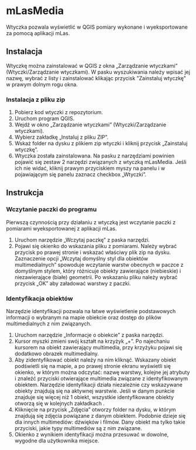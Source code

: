 # mLasMedia

Wtyczka pozwala wyświetlić w QGIS pomiary wykonane i wyeksportowane za pomocą aplikacji mLas.

## Instalacja

Wtyczkę można zainstalować w QGIS z okna „Zarządzanie wtyczkami” (Wtyczki/Zarządzanie wtyczkami). W pasku wyszukiwania należy wpisać jej nazwę, wybrać z listy i zainstalować klikając przycisk "Zainstaluj wtyczkę" w prawym dolnym rogu okna.

### Instalacja z pliku zip
1. Pobierz kod wtyczki z repozytorium.
2. Uruchom program QGIS.
3. Wejdź w okno „Zarządzanie wtyczkami” (Wtyczki/Zarządzanie wtyczkami).
4. Wybierz zakładkę „Instaluj z pliku ZIP”.
5. Wskaż folder na dysku z plikiem zip wtyczki i kliknij przycisk „Zainstaluj wtyczkę”.
6. Wtyczka została zainstalowana. Na pasku z narzędziami powinien pojawić się zestaw 2 narzędzi związanych z wtyczką mLasMedia. Jeśli ich nie widać, kliknij prawym przyciskiem myszy na panelu i w pojawiającym się panelu zaznacz checkbox „Wtyczki”.


## Instrukcja

### Wczytanie paczki do programu
Pierwszą czynnością przy działaniu z wtyczką jest wczytanie paczki z pomiarami wyeksportowanej z aplikacji mLas.
1. Uruchom narzędzie „Wczytaj paczkę” z paska narzędzi.  
2. Pojawi się okienko do wskazania pliku z pomiarami. Należy wybrać przycisk po prawej stronie i wskazać właściwy plik zip na dysku.
Zaznaczenie opcji „Wczytaj domyślny styl dla obiektów multimedialnych” spowoduje wczytanie warstw obecnych w paczce z domyślnym stylem, który różnicuje obiekty zawierające (niebieskie) i niezawierające (białe) geometrii.
Po wskazaniu pliku należy wybrać przycisk „OK” aby załadować warstwy z paczki.

### Identyfikacja obiektów
Narzędzie identyfikacji pozwala na łatwe wyświetlenie podstawowych informacji o wybranym na mapie obiekcie oraz dostęp do plików multimedialnych z nim związanych. 
1. Uruchom narzędzie „Informacje o obiekcie” z paska narzędzi.
2. Kursor myszki zmieni swój kształt na krzyżyk „+”. Po najechaniu kursorem na obiekt zawierający multimedia, przy krzyżyku pojawi się dodatkowo obrazek multimedialny.
3. Aby zidentyfikować obiekt należy na nim kliknąć. Wskazany obiekt podświetli się na mapie, a po prawej stronie ekranu wyświetli się okienko, w którym można odczytać: nazwę warstwy, kolejne jej atrybuty i znaleźć przyciski otwierające multimedia związane z identyfikowanym obiektem.
Narzędzie identyfikacji działa niezależnie czy wskazywane obiekty znajdują się na aktywnej warstwie. Jeśli w danym punkcie znajduje się więcej niż 1 obiekt, wszystkie identyfikowane obiekty otworzą się w kolejnych zakładkach .
4. Kliknięcie na przycisk „Zdjęcia” otworzy folder na dysku, w którym znajdują się zdjęcia powiązane z danym obiektem. Podobnie dzieje się dla innych multimediów: dźwięków i filmów. Dany obiekt ma tylko takie przyciski, jakie typy multimediów są z nim związane.
5. Okienko z wynikiem identyfikacji można przesuwać w dowolne, wygodne dla użytkownika miejsce.
